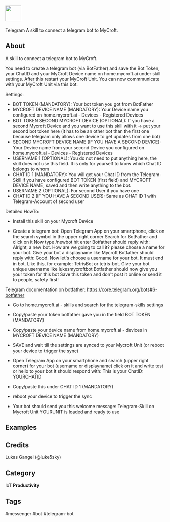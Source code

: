 # <img src='https://raw.githack.com/FortAwesome/Font-Awesome/master/svgs/solid/telegram-plane.svg' card_color='#409DDB' width='50' height='50' style='vertical-align:bottom'/>
 Telegram
A skill to connect a telegram bot to MyCroft.

## About 
A skill to connect a telegram bot to MyCroft.

You need to create a telegram bot (via BotFather) and save the Bot Token, your ChatID and your MyCroft Device name on home.mycroft.ai under skill settings.
After this restart your MyCroft Unit.
You can now commmunicate with your MyCroft Unit via this bot.

Settings:
- BOT TOKEN (MANDATORY): Your bot token you got from BotFather
- MYCROFT DEVICE NAME (MANDATORY): Your Device name you configured on home.mycroft.ai - Devices - Registered Devices
- BOT TOKEN SECOND MYCROFT DEVICE (OPTIONAL): If you have a second Mycroft Device and you want to use this skill with it -> put your second bot token here (it has to be an other bot than the first one because telegram only allows one device to get updates from one bot)
- SECOND MYCROFT DEVICE NAME (IF YOU HAVE A SECOND DEVICE): Your Device name from your second Device you configured on home.mycroft.ai - Devices - Registered Devices
- USERNAME 1 (OPTIONAL): You do not need to put anything here, the skill does not use this field. It is only for yourself to know which Chat ID belongs to whom
- CHAT ID 1 (MANDATORY): You will get your Chat ID from the Telegram-Skill if you have configured BOT TOKEN (first field) and MYCROFT DEVICE NAME, saved and then write anything to the bot.
- USERNAME 2 (OPTIONAL): For second User if you have one
- CHAT ID 2 (IF YOU HAVE A SECOND USER): Same as CHAT ID 1 with Telegram-Account of second user

Detailed HowTo:

- Install this skill on your Mycroft Device

- Create a telegram bot:
Open Telegram App on your smartphone, click on the search symbol in the upper right corner
Search for BotFather and click on it
Now type /newbot hit enter
Botfather should reply with: Alright, a new bot. How are we going to call it? please chosse a name for your bot.
Give your bot a displayname like Mycroft
Botfather should reply with: Good. Now let's choose a username for your bot. It must end in bot. Like this, for example: TetrisBot or tetris-bot.
Give your bot unique username like lukesmycroftbot
Botfather should now give you your token for this bot
Save this token and don't post it online or send it to people, safety first!

Telegram documentation on botfather: https://core.telegram.org/bots#6-botfather

- Go to home.mycroft.ai - skills and search for the telegram-skills settings

- Copy/paste your token botfather gave you in the field BOT TOKEN (MANDATORY)

- Copy/paste your device name from home.mycroft.ai - devices in MYCROFT DEVICE NAME (MANDATORY)

- SAVE and wait till the settings are synced to your Mycroft Unit (or reboot your device to trigger the sync)

- Open Telegram App on your smartphone and search (upper right corner) for your bot (username or displayname) click on it and write test or hello to your bot
  It should respond with: This is your ChatID: YOURCHATID

- Copy/paste this under CHAT ID 1 (MANDATORY)
 
- reboot your device to trigger the sync

- Your bot should send you this welcome message: Telegram-Skill on Mycroft Unit YOURUNIT is loaded and ready to use

## Examples 

## Credits 
Lukas Gangel (@luke5sky)



## Category
IoT
**Productivity**

## Tags
#messenger
#bot
#telegram-bot
